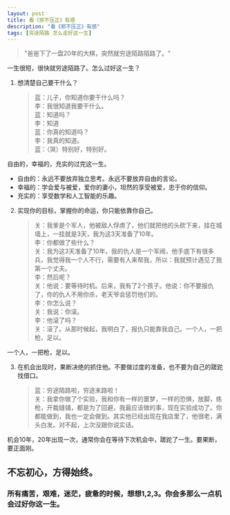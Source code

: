 ```yaml
---
layout: post
title: 看《邪不压正》有感
description: "看《邪不压正》有感"
tags: [穷途陌路 怎么走好这一生] 
---
```



>"爸爸下了一盘20年的大棋，突然就穷途陌路陌路了。"

一生很短，很快就穷途陌路了。怎么过好这一生？

1. 想清楚自己要干什么？
   >蓝：儿子，你知道你要干什么吗？   
   >李：我很知道我要干什么。   
   >蓝：知道吗？   
   >李：知道   
   >蓝：你真的知道吗？   
   >李：我真的知道。   
   >蓝：（哭）特别好，特别好。   

自由的，幸福的，充实的过完这一生。   
 + 自由的：永远不要放弃独立思考。永远不要放弃自由的言论。   
 + 幸福的：学会爱与被爱，爱你的妻小，坦然的享受被爱，忠于你的信仰。   
 + 充实的：享受数学和人工智能的乐趣。   


2. 实现你的目标，掌握你的命运，你只能依靠你自己。
   >关：我爹是个军人，他被敌人俘虏了，他们就把他的头砍下来，挂在城墙上，一挂就是3天，我为这3天准备了10年。   
   >李：你都做了些什么？      
   >关：我为这3天准备了10年，我的仇人是一个军阀，他手底下有很多兵，我觉得我一个人不行，需要有人来帮我，所以：我就预计遇见了我第一个丈夫。   
   >李：然后呢？   
   >关：他说：要等待时机。后来，我有了2个孩子。他说：你不要报仇了，你的仇人不用你杀，老天爷会惩罚他们的。   
   >李：你怎么说？   
   >关：我说：你滚。   
   >李：他滚了吗？   
   >关：滚了。从那时候起，我明白了，报仇只能靠我自己。一个人，一把枪，足以。   
 
一个人，一把枪，足以。

3. 在机会出现时，果断决绝的抓住他。不要做过度的准备，也不要为自己的蹉跎找借口。
   >蓝：穷途陌路啦，穷途末路啦！   
   >关：我拿你做了个实验，我和你有一样的噩梦，一样的恐惧，放脚，练枪，开裁缝铺，都是为了回避，我最应该做的事，现在实验成功了。你都能做到，我也一定会做到。其实他已经出现在我店里了，他很老，满头白发。对不起，上次没跟你说实话。

机会10年，20年出现一次，通常你会在等待下次机会中，蹉跎了一生。要果断，要正面刚。

## 不忘初心，方得始终。   
### 所有痛苦，艰难，迷茫，疲惫的时候，想想1,2,3。你会多那么一点机会过好你这一生。  




   
